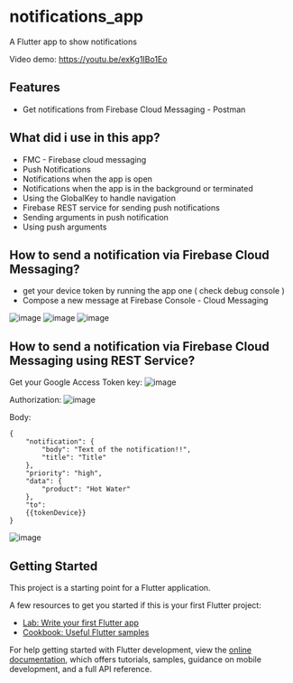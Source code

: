 # notifications_app

A Flutter app to show notifications

Video demo: https://youtu.be/exKg1IBo1Eo

## Features  
- Get notifications from Firebase Cloud Messaging - Postman 

## What did i use in this app? 

- FMC - Firebase cloud messaging
- Push Notifications
- Notifications when the app is open
- Notifications when the app is in the background or terminated
- Using the GlobalKey to handle navigation
- Firebase REST service for sending push notifications
- Sending arguments in push notification
- Using push arguments

## How to send a notification via Firebase Cloud Messaging?

- get your device token by running the app one ( check debug console )
- Compose a new message at Firebase Console - Cloud Messaging

![image](https://user-images.githubusercontent.com/51382458/211095711-6d65be25-ed5e-4084-ab51-a3917e5844b3.png)
![image](https://user-images.githubusercontent.com/51382458/211095626-15f81dd5-18e5-431f-951a-c373c698ba15.png)
![image](https://user-images.githubusercontent.com/51382458/211095792-19aa684c-d145-40a9-9855-4cc96052a0eb.png) 

## How to send a notification via Firebase Cloud Messaging using REST Service?

Get your Google Access Token key:
![image](https://user-images.githubusercontent.com/51382458/211097261-81a4dc82-5667-4be5-a43d-4856e62c6386.png)

Authorization:
![image](https://user-images.githubusercontent.com/51382458/211097090-bda875a5-dc0e-4821-9f80-22e4de93704d.png)

Body:

```
{
    "notification": {
        "body": "Text of the notification!!",
        "title": "Title"
    },
    "priority": "high",
    "data": {
        "product": "Hot Water"
    },
    "to":
    {{tokenDevice}} 
}
```

![image](https://user-images.githubusercontent.com/51382458/211097021-9d73bf7a-ccf3-4416-b61e-7dc91276847b.png)



## Getting Started

This project is a starting point for a Flutter application.

A few resources to get you started if this is your first Flutter project:

- [Lab: Write your first Flutter app](https://docs.flutter.dev/get-started/codelab)
- [Cookbook: Useful Flutter samples](https://docs.flutter.dev/cookbook)

For help getting started with Flutter development, view the
[online documentation](https://docs.flutter.dev/), which offers tutorials,
samples, guidance on mobile development, and a full API reference.

